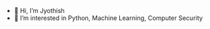 - 👋 Hi, I’m Jyothish
- 👀 I’m interested in Python, Machine Learning, Computer Security


<!---
jyo64/jyo64 is a ✨ special ✨ repository because its `README.md` (this file) appears on your GitHub profile.
You can click the Preview link to take a look at your changes.
--->
